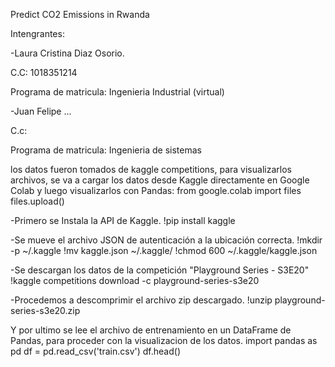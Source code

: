 Predict CO2 Emissions in Rwanda

Intengrantes: 


-Laura Cristina Diaz Osorio.

C.C: 1018351214

Programa de matricula: Ingenieria Industrial (virtual)

-Juan Felipe ...

C.c: 

Programa de matricula: Ingenieria de sistemas 


los datos fueron tomados de kaggle competitions, para visualizarlos archivos, se va a cargar los datos desde Kaggle directamente en Google Colab y luego visualizarlos con Pandas:
from google.colab import files
files.upload()

-Primero se  Instala la API de Kaggle.
!pip install kaggle

-Se mueve el archivo JSON de autenticación a la ubicación correcta.
!mkdir -p ~/.kaggle
!mv kaggle.json ~/.kaggle/
!chmod 600 ~/.kaggle/kaggle.json

-Se descargan los datos de la competición "Playground Series - S3E20"
!kaggle competitions download -c playground-series-s3e20

-Procedemos a descomprimir el archivo zip descargado.
!unzip playground-series-s3e20.zip

Y por ultimo se lee el archivo de entrenamiento en un DataFrame de Pandas, para proceder con la visualizacion de los datos.
import pandas as pd
df = pd.read_csv('train.csv')
df.head()

